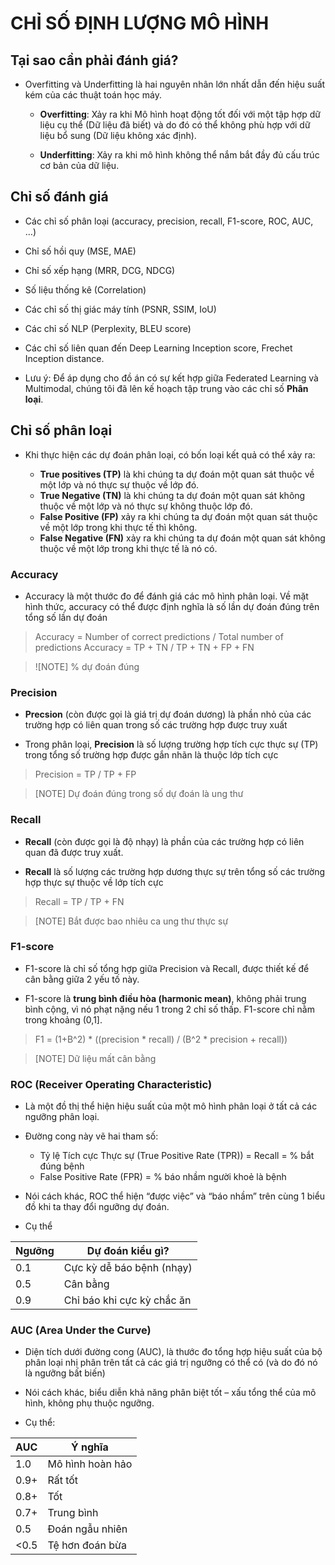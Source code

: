 # CHỈ SỐ ĐỊNH LƯỢNG MÔ HÌNH

## Tại sao cần phải đánh giá?

- Overfitting và Underfitting là hai nguyên nhân lớn nhất dẫn đến hiệu suất kém của các thuật toán học máy.

    - **Overfitting**: Xảy ra khi Mô hình hoạt động tốt đối với một tập hợp dữ liệu cụ thể (Dữ liệu đã biết) và do đó có thể không phù hợp với dữ liệu bổ sung (Dữ liệu không xác định).

    - **Underfitting**: Xảy ra khi mô hình không thể nắm bắt đầy đủ cấu trúc cơ bản của dữ liệu.

## Chỉ số đánh giá

- Các chỉ số phân loại (accuracy, precision, recall, F1-score, ROC, AUC, …)
- Chỉ số hồi quy (MSE, MAE)
- Chỉ số xếp hạng (MRR, DCG, NDCG)
- Số liệu thống kê (Correlation)
- Các chỉ số thị giác máy tính (PSNR, SSIM, IoU)
- Các chỉ số NLP (Perplexity, BLEU score)
- Các chỉ số liên quan đến Deep Learning Inception score, Frechet Inception distance. 

- Lưu ý: Để áp dụng cho đồ án có sự kết hợp giữa Federated Learning và Multimodal, chúng tôi đã lên kế hoạch tập trung vào các chỉ số **Phân loại**.

## Chỉ số phân loại

- Khi thực hiện các dự đoán phân loại, có bốn loại kết quả có thể xảy ra:

    - **True positives (TP)** là khi chúng ta dự đoán một quan sát thuộc về một lớp và nó thực sự thuộc về lớp đó.
    - **True Negative (TN)** là khi chúng ta dự đoán một quan sát không thuộc về một lớp và nó thực sự không thuộc lớp đó.
    - **False Positive (FP)** xảy ra khi chúng ta dự đoán một quan sát thuộc về một lớp trong khi thực tế thì không.
    - **False Negative (FN)** xảy ra khi chúng ta dự đoán một quan sát không thuộc về một lớp trong khi thực tế là nó có.

### Accuracy

- Accuracy là một thước đo để đánh giá các mô hình phân loại. Về mặt hình thức, accuracy có thể được định nghĩa là số lần dự đoán đúng trên tổng số lần dự đoán

> Accuracy = Number of correct predictions / Total number of predictions
> Accuracy = TP + TN / TP + TN + FP + FN

> ![NOTE]
% dự đoán đúng

### Precision

- **Precsion** (còn được gọi là giá trị dự đoán dương) là phần nhỏ của các trường hợp có liên quan trong số các trường hợp được truy xuất

- Trong phân loại, **Precision** là số lượng trường hợp tích cực thực sự (TP) trong tổng số trường hợp được gắn nhãn là thuộc lớp tích cực

> Precision = TP / TP + FP

> [NOTE]
Dự đoán đúng trong số dự đoán là ung thư

### Recall

- **Recall** (còn được gọi là độ nhạy) là phần của các trường hợp có liên quan đã được truy xuất.

- **Recall** là số lượng các trường hợp dương thực sự trên tổng số các trường hợp thực sự thuộc về lớp tích cực

>  Recall = TP / TP + FN

> [NOTE]
Bắt được bao nhiêu ca ung thư thực sự

### F1-score

- F1-score là chỉ số tổng hợp giữa Precision và Recall, được thiết kế để cân bằng giữa 2 yếu tố này.

- F1-score là **trung bình điều hòa (harmonic mean)**, không phải trung bình cộng, vì nó phạt nặng nếu 1 trong 2 chỉ số thấp. F1-score chỉ nằm trong khoảng (0,1].

> F1  = (1+B^2) * ((precision * recall) / (B^2 * precision + recall))

> [NOTE]
Dữ liệu mất cân bằng

### ROC (Receiver Operating Characteristic)

- Là một đồ thị thể hiện hiệu suất của một mô hình phân loại ở tất cả các ngưỡng phân loại.

- Đường cong này vẽ hai tham số:
    - Tỷ lệ Tích cực Thực sự (True Positive Rate (TPR)) = Recall = % bắt đúng bệnh
    - False Positive Rate (FPR) = % báo nhầm người khoẻ là bệnh

-  Nói cách khác, ROC thể hiện “được việc” và “báo nhầm” trên cùng 1 biểu đồ khi ta thay đổi ngưỡng dự đoán.    

- Cụ thể

| Ngưỡng | Dự đoán kiểu gì?           |
| ------ | -------------------------- |
| 0.1    | Cực kỳ dễ báo bệnh (nhạy)  |
| 0.5    | Cân bằng                   |
| 0.9    | Chỉ báo khi cực kỳ chắc ăn |


### AUC (Area Under the Curve)

- Diện tích dưới đường cong (AUC), là thước đo tổng hợp hiệu suất của bộ phân loại nhị phân trên tất cả các giá trị ngưỡng có thể có (và do đó nó là ngưỡng bất biến)

- Nói cách khác, biểu diễn khả năng phân biệt tốt – xấu tổng thể của mô hình, không phụ thuộc ngưỡng.

- Cụ thể:

| AUC  | Ý nghĩa            |
| ---- | ------------------ |
| 1.0  | Mô hình hoàn hảo |
| 0.9+ | Rất tốt          |
| 0.8+ | Tốt              |
| 0.7+ | Trung bình       |
| 0.5  | Đoán ngẫu nhiên  |
| <0.5 | Tệ hơn đoán bừa   |
